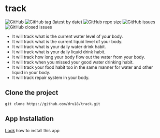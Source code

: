 # track

![GitHub](https://img.shields.io/github/license/dru18/track)
![GitHub tag (latest by date)](https://img.shields.io/github/v/tag/dru18/track?style=plastic)
![GitHub repo size](https://img.shields.io/github/repo-size/dru18/track)
![GitHub issues](https://img.shields.io/github/issues/dru18/track?style=plastic)
![GitHub closed issues](https://img.shields.io/github/issues-closed/dru18/track?style=plastic)

- It will track what is the current water level of your body.
- It will track what is the current liquid level of your body.
- It will track what is your daily water drink habit.
- It will track what is your daily liquid drink habit.
- It will track how long your body flow out the water from your body.
- It will track when you missed your good water drinking habit.
- It will track your food habit too in the same manner for water and other liquid in your body.
- It will track repair system in your body.

## Clone the project

```git clone https://github.com/dru18/track.git```

## App Installation

[Look](https://github.com/dru18/track/tree/master/App) how to install this app
